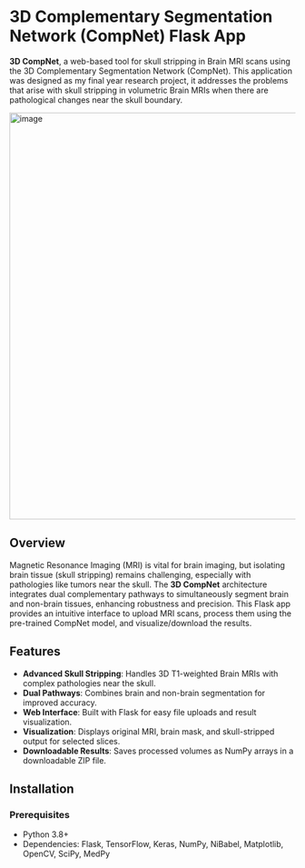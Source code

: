 # 3D Complementary Segmentation Network (CompNet) Flask App

**3D CompNet**, a web-based tool for skull stripping in Brain MRI scans using the 3D Complementary Segmentation Network (CompNet). This application was designed as my final year research project, it addresses the problems that arise with skull stripping in volumetric Brain MRIs when there are pathological changes near the skull boundary.

<img width="716" alt="image" src="https://github.com/user-attachments/assets/e2d44837-41e9-4154-b696-153185137db8" />

## Overview

Magnetic Resonance Imaging (MRI) is vital for brain imaging, but isolating brain tissue (skull stripping) remains challenging, especially with pathologies like tumors near the skull. The **3D CompNet** architecture integrates dual complementary pathways to simultaneously segment brain and non-brain tissues, enhancing robustness and precision. This Flask app provides an intuitive interface to upload MRI scans, process them using the pre-trained CompNet model, and visualize/download the results.

## Features

- **Advanced Skull Stripping**: Handles 3D T1-weighted Brain MRIs with complex pathologies near the skull.
- **Dual Pathways**: Combines brain and non-brain segmentation for improved accuracy.
- **Web Interface**: Built with Flask for easy file uploads and result visualization.
- **Visualization**: Displays original MRI, brain mask, and skull-stripped output for selected slices.
- **Downloadable Results**: Saves processed volumes as NumPy arrays in a downloadable ZIP file.

## Installation

### Prerequisites
- Python 3.8+
- Dependencies: Flask, TensorFlow, Keras, NumPy, NiBabel, Matplotlib, OpenCV, SciPy, MedPy
